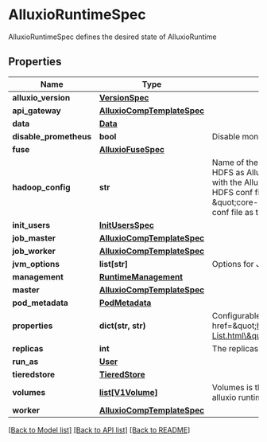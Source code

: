 # AlluxioRuntimeSpec

AlluxioRuntimeSpec defines the desired state of AlluxioRuntime
## Properties
Name | Type | Description | Notes
------------ | ------------- | ------------- | -------------
**alluxio_version** | [**VersionSpec**](VersionSpec.md) |  | [optional] 
**api_gateway** | [**AlluxioCompTemplateSpec**](AlluxioCompTemplateSpec.md) |  | [optional] 
**data** | [**Data**](Data.md) |  | [optional] 
**disable_prometheus** | **bool** | Disable monitoring for Alluxio Runtime Prometheus is enabled by default | [optional] 
**fuse** | [**AlluxioFuseSpec**](AlluxioFuseSpec.md) |  | [optional] 
**hadoop_config** | **str** | Name of the configMap used to support HDFS configurations when using HDFS as Alluxio&#39;s UFS. The configMap must be in the same namespace with the AlluxioRuntime. The configMap should contain user-specific HDFS conf files in it. For now, only \&quot;hdfs-site.xml\&quot; and \&quot;core-site.xml\&quot; are supported. It must take the filename of the conf file as the key and content of the file as the value. | [optional] 
**init_users** | [**InitUsersSpec**](InitUsersSpec.md) |  | [optional] 
**job_master** | [**AlluxioCompTemplateSpec**](AlluxioCompTemplateSpec.md) |  | [optional] 
**job_worker** | [**AlluxioCompTemplateSpec**](AlluxioCompTemplateSpec.md) |  | [optional] 
**jvm_options** | **list[str]** | Options for JVM | [optional] 
**management** | [**RuntimeManagement**](RuntimeManagement.md) |  | [optional] 
**master** | [**AlluxioCompTemplateSpec**](AlluxioCompTemplateSpec.md) |  | [optional] 
**pod_metadata** | [**PodMetadata**](PodMetadata.md) |  | [optional] 
**properties** | **dict(str, str)** | Configurable properties for Alluxio system. &lt;br&gt; Refer to &lt;a href&#x3D;\&quot;https://docs.alluxio.io/os/user/stable/en/reference/Properties-List.html\&quot;&gt;Alluxio Configuration Properties&lt;/a&gt; for more info | [optional] 
**replicas** | **int** | The replicas of the worker, need to be specified | [optional] 
**run_as** | [**User**](User.md) |  | [optional] 
**tieredstore** | [**TieredStore**](TieredStore.md) |  | [optional] 
**volumes** | [**list[V1Volume]**](V1Volume.md) | Volumes is the list of Kubernetes volumes that can be mounted by the alluxio runtime components and/or fuses. | [optional] 
**worker** | [**AlluxioCompTemplateSpec**](AlluxioCompTemplateSpec.md) |  | [optional] 

[[Back to Model list]](../README.md#documentation-for-models) [[Back to API list]](../README.md#documentation-for-api-endpoints) [[Back to README]](../README.md)


